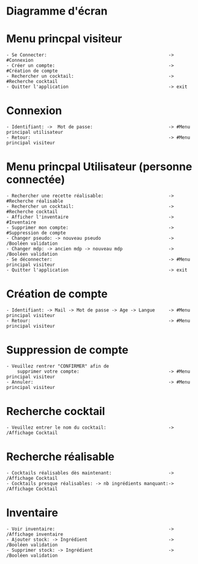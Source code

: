 # Diagramme d'écran

# Menu princpal visiteur
    - Se Connecter:                                             -> #Connexion
    - Créer un compte:                                          -> #Création de compte
    - Rechercher un cocktail:                                   -> #Recherche cocktail
    - Quitter l'application                                     -> exit

# Connexion
    - Identifiant: ->  Mot de passe:                            -> #Menu principal utilisateur
    - Retour:                                                   -> #Menu principal visiteur

# Menu princpal Utilisateur (personne connectée)
    - Rechercher une recette réalisable:                        -> #Recherche réalisable
    - Rechercher un cocktail:                                   -> #Recherche cocktail
    - Afficher l'inventaire                                     -> #Inventaire
    - Supprimer mon compte:                                     -> #Suppression de compte
    - Changer pseudo: -> nouveau pseudo                         -> /Booléen validation
    - Changer mdp: -> ancien mdp -> nouveau mdp                 -> /Booléen validation
    - Se déconnecter:                                           -> #Menu principal visiteur
    - Quitter l'application                                     -> exit


# Création de compte
    - Identifiant: -> Mail -> Mot de passe -> Age -> Langue     -> #Menu principal visiteur
    - Retour:                                                   -> #Menu principal visiteur

# Suppression de compte
    - Veuillez rentrer "CONFIRMER" afin de
        supprimer votre compte:                                 -> #Menu principal visiteur
    - Annuler:                                                  -> #Menu principal visiteur

# Recherche cocktail
    - Veuillez entrer le nom du cocktail:                       -> /Affichage Cocktail

# Recherche réalisable
    - Cocktails réalisables dès maintenant:                     -> /Affichage Cocktail
    - Cocktails presque réalisables: -> nb ingrédients manquant:-> /Affichage Cocktail

# Inventaire
    - Voir inventaire:                                          -> /Affichage inventaire
    - Ajouter stock: -> Ingrédient                              -> /Booléen validation
    - Supprimer stock: -> Ingrédient                            -> /Booléen validation
